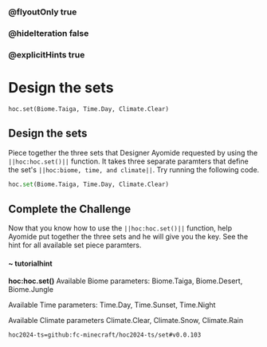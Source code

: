 ### @flyoutOnly true
### @hideIteration false
### @explicitHints true


# Design the sets

```python-template
hoc.set(Biome.Taiga, Time.Day, Climate.Clear)
```

## Design the sets
Piece together the three sets that Designer Ayomide requested by using the ``||hoc:hoc.set()||`` function. It takes three separate paramters that define the set's ``||hoc:biome, time, and climate||``. Try running the following code.

```python
hoc.set(Biome.Taiga, Time.Day, Climate.Clear)
```

## Complete the Challenge 
Now that you know how to use the ``||hoc:hoc.set()||`` function, help Ayomide put together the three sets and he will give you the key. See the hint for all available set piece paramters.

#### ~ tutorialhint
**hoc:hoc.set()**
Available Biome parameters:
Biome.Taiga, Biome.Desert, Biome.Jungle

Available Time parameters:
Time.Day, Time.Sunset, Time.Night

Available Climate parameters
Climate.Clear, Climate.Snow, Climate.Rain


```package
hoc2024-ts=github:fc-minecraft/hoc2024-ts/set#v0.0.103
```